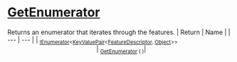 # [GetEnumerator](./Signature-100663448.md)

Returns an enumerator that iterates through the features.
| Return | Name | 
| --- | --- | 
| <sub>[IEnumerator](https://docs.microsoft.com/en-us/dotnet/api/System.Collections.Generic.IEnumerator-1)\<[KeyValuePair](https://docs.microsoft.com/en-us/dotnet/api/System.Collections.Generic.KeyValuePair-2)\<[FeatureDescriptor](./../FeatureDescriptor.md), [Object](https://docs.microsoft.com/en-us/dotnet/api/System.Object)>></sub><img width=200/>| <sub>[GetEnumerator](./Signature-100663448.md) (  )</sub>| <br>


